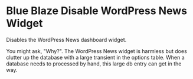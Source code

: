Blue Blaze Disable WordPress News Widget
========================================

Disables the WordPress News dashboard widget.

You might ask, "Why?".  The WordPress News widget is harmless but does clutter up the database with
a large transient in the options table.  When a database needs to processed by hand, this large db
entry can get in the way.
